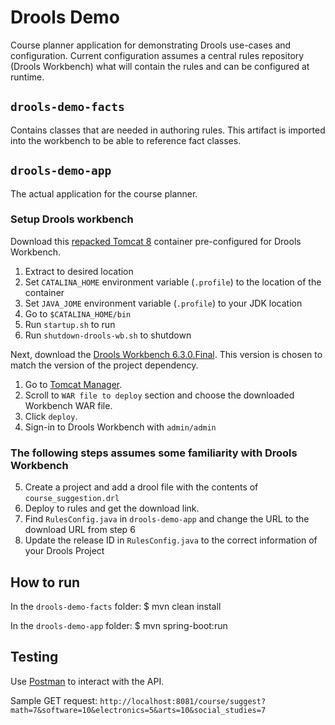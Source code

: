 Drools Demo
===

Course planner application for demonstrating Drools use-cases and configuration. Current configuration assumes a central
rules repository (Drools Workbench) what will contain the rules and can be configured at runtime.

## `drools-demo-facts`
Contains classes that are needed in authoring rules. This artifact is imported into the workbench to be able to
reference fact classes.

## `drools-demo-app`
The actual application for the course planner.

### Setup Drools workbench
Download this [repacked Tomcat 8](https://www.dropbox.com/s/9makqnl9hd5dmp5/apache-tomcat-8.tar.gz?dl=0) container pre-configured for Drools Workbench.
1.  Extract to desired location
2.  Set `CATALINA_HOME` environment variable (`.profile`) to the location of the container
3.  Set `JAVA_JOME` environment variable (`.profile`) to your JDK location
4.  Go to `$CATALINA_HOME/bin`
5.  Run `startup.sh` to run
6.  Run `shutdown-drools-wb.sh` to shutdown

Next, download the [Drools Workbench 6.3.0.Final](http://download.jboss.org/drools/release/6.3.0.Final/kie-drools-wb-6.3.0.Final-tomcat7.war).
This version is chosen to match the version of the project dependency.
1.  Go to [Tomcat Manager](http://localhost:9090/manager/html/).
2.  Scroll to `WAR file to deploy` section and choose the downloaded Workbench WAR file.
3.  Click `deploy`.
4.  Sign-in to Drools Workbench with `admin/admin`

### The following steps assumes some familiarity with Drools Workbench
5.  Create a project and add a drool file with the contents of `course_suggestion.drl`
6.  Deploy to rules and get the download link.
7.  Find `RulesConfig.java` in `drools-demo-app` and change the URL to the download URL from step 6
8.  Update the release ID in `RulesConfig.java` to the correct information of your Drools Project

## How to run
In the `drools-demo-facts` folder:
    $ mvn clean install
    
In the `drools-demo-app` folder:
    $ mvn spring-boot:run
    
## Testing
Use [Postman](https://chrome.google.com/webstore/detail/postman/fhbjgbiflinjbdggehcddcbncdddomop?hl=en) to interact with
the API.

Sample GET request:
`http://localhost:8081/course/suggest?math=7&software=10&electronics=5&arts=10&social_studies=7`
